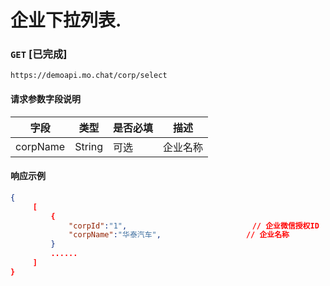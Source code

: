 # 企业下拉列表.
### `GET`  [已完成]
```
https://demoapi.mo.chat/corp/select
```

#### 请求参数字段说明

| 字段  | 类型 | 是否必填 | 描述|
| ------------- | ------------- | ------------------ | ------------------ |
| corpName  | String  | 可选 | 企业名称 |


#### 响应示例

```json
{
     [
         {
             "corpId":"1",                            // 企业微信授权ID
             "corpName":"华泰汽车",                   // 企业名称
         }
         ......
     ]
}
```